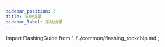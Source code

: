 ```yaml
---
sidebar_position: 3
title: 系统烧录
sidebar_label: 系统烧录
---
```


import FlashingGuide from '../../common/flashing_rockchip.md';

<FlashingGuide />